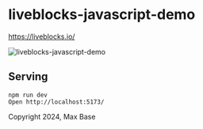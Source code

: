 # liveblocks-javascript-demo

https://liveblocks.io/

![liveblocks-javascript-demo](https://github.com/user-attachments/assets/1bc21470-cbce-4880-b8b8-a42726b8c5c1)

## Serving

```
npm run dev
Open http://localhost:5173/
```

Copyright 2024, Max Base
